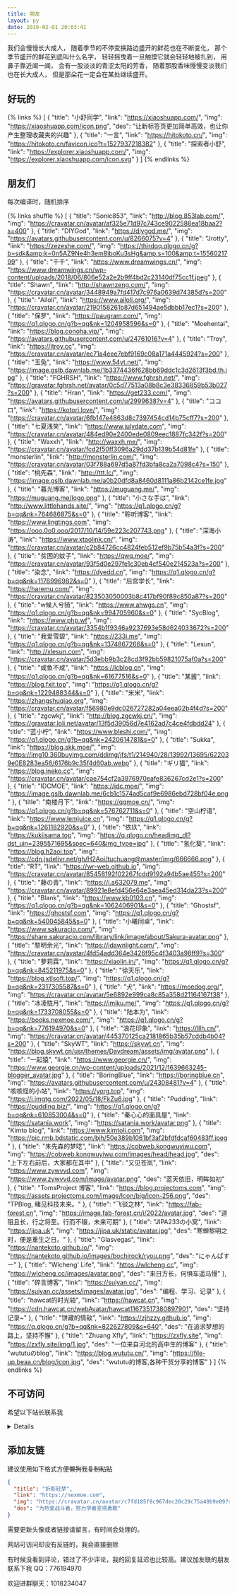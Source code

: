 ```yaml
---
title: 朋友
layout: py
date: 2019-02-01 20:03:41
---
```


我们会慢慢长大成人，
随着季节的不停变换路边盛开的鲜花也在不断变化，
那个季节盛开的鲜花到底叫什么名字，
轻轻摇曳着一旦触摸它就会轻轻地被扎到，
用鼻子靠近闻一闻，
会有一股淡淡的青涩太阳的芳香，
随着那股香味慢慢变淡我们也在长大成人，
但是那朵花一定会在某处继续盛开。

## 好玩的

{% links %}
[
 {
  "title": "小舒同学",
  "link": "https://xiaoshuapp.com/",
  "img": "https://xiaoshuapp.com/icon.png",
  "des": "让新标签页更加简单高效，也让你产生整理收藏夹的兴趣"
 },
 {
  "title": "一言",
  "link": "https://hitokoto.cn/",
  "img": "https://hitokoto.cn/favicon.ico?t=1527937218382"
 },
 {
  "title": "探索者小舒",
  "link": "https://explorer.xiaoshuapp.com/",
  "img": "https://explorer.xiaoshuapp.com/icon.svg"
 }
]
{% endlinks %}

## 朋友们

每次编译时，随机排序

{% links shuffle %}
[
 {
  "title": "Sonic853",
  "link": "http://blog.853lab.com/",
  "img": "https://cravatar.cn/avatar/af325e71d97c743ce9022586ea18baa2?s=400"
 },
 {
  "title": "DIYGod",
  "link": "https://diygod.me/",
  "img": "https://avatars.githubusercontent.com/u/8266075?v=4"
 },
 {
  "title": "Jrotty",
  "link": "https://zezeshe.com/",
  "img": "https://thirdqq.qlogo.cn/g?b=sdk&amp;k=0n5AZ9Ne4h3em8iboKu3sHg&amp;s=100&amp;t=1556021799"
 },
 {
  "title": "千千",
  "link": "https://www.dreamwings.cn/",
  "img": "https://www.dreamwings.cn/wp-content/uploads/2018/06/806e52a2e2b9ff4bd2c23140df75cc1f.jpeg"
 },
 {
  "title": "Shawn",
  "link": "http://shawnzeng.com/",
  "img": "https://cravatar.cn/avatar/3448949a7fd417d7c976a0639d74385d?s=200"
 },
 {
  "title": "Ailoli",
  "link": "https://www.ailoli.org/",
  "img": "https://cravatar.cn/avatar/2190158261b87d651494ae5dbbb17ec1?s=200"
 },
 {
  "title": "保罗",
  "link": "https://paugram.com/",
  "img": "https://q1.qlogo.cn/g?b=qq&nk=1204958596&s=0"
 },
 {
  "title": "Moehentai",
  "link": "https://blog.conoha.vip/",
  "img": "https://avatars.githubusercontent.com/u/24761016?v=4"
 },
 {
  "title": "Troy",
  "link": "https://itroy.cc",
  "img": "https://cravatar.cn/avatar/ec71a4eee7ebf9169c08a171a4445924?s=200"
 },
 {
  "title": "玉兔",
  "link": "https://www.54yt.net/",
  "img": "https://image.gslb.dawnlab.me/1b3374436f628bb69ddc1c3d2613f3bd.th.jpg"
 },
 {
  "title": "FGHRSH",
  "link": "https://www.fghrsh.net/",
  "img": "https://gravatar.fghrsh.net/avatar/0c5d77513a08b8c3e38336859b53b027?s=200"
 },
 {
  "title": "Hran",
  "link": "https://get233.com/",
  "img": "https://avatars.githubusercontent.com/u/2999638?v=4"
 },
 {
  "title": "ココロ",
  "link": "https://kotori.love/",
  "img": "https://cravatar.cn/avatar/6fb147e4863d8c7397454cd14b75cff7?s=200"
 },
 {
  "title": "七夏浅笑",
  "link": "https://www.julydate.com",
  "img": "https://cravatar.cn/avatar/484ed90e2400ede0809eec1887fc342f?s=200"
 },
 {
  "title": "Waxxh",
  "link": "http://waxxh.me/",
  "img": "https://cravatar.cn/avatar/fcd2f50ff3096a29dd37b139b54d81fe"
 },
 {
  "title": "monsterlin",
  "link": "http://monsterlin.com/",
  "img": "https://cravatar.cn/avatar/03f788a697d5a87fd3bfa8ca2a7098c4?s=150"
 },
 {
  "title": "桃先森",
  "link": "http://ttt.lc/",
  "img": "https://image.gslb.dawnlab.me/a0b20dfd8a8460d8111a86b2142ce1fe.jpg"
 },
 {
  "title": "暮光博客",
  "link": "https://muguang.me/",
  "img": "https://muguang.me/logo.png"
 },
 {
  "title": "小さな手は",
  "link": "http://www.littlehands.site/",
  "img": "https://q1.qlogo.cn/g?b=qq&nk=764686875&s=0"
 },
 {
  "title": "聆听博客",
  "link": "https://www.lingtings.com",
  "img": "https://ooo.0o0.ooo/2017/10/14/59e223c207743.png"
 },
 {
  "title": "深海小涛",
  "link": "https://www.xtaolink.cn/",
  "img": "https://cravatar.cn/avatar/c2b84726cc4824feb512ef9b75b54a3f?s=200"
 },
 {
  "title": "贫困的蚊子",
  "link": "https://qwq.moe/",
  "img": "https://cravatar.cn/avatar/93f5d0e297fe1c30eb4cf540e214523a?s=200"
 },
 {
  "title": "染念",
  "link": "https://dyedd.cn",
  "img": "https://q1.qlogo.cn/g?b=qq&nk=1176996982&s=0"
 },
 {
  "title": "后宫学长",
  "link": "https://haremu.com/",
  "img": "https://cravatar.cn/avatar/823503050003b8c417bf90f89c850a87?s=200"
 },
 {
  "title": "w候人兮猗",
  "link": "https://www.ahwgs.cn",
  "img": "https://q1.qlogo.cn/g?b=qq&nk=994705960&s=0"
 },
 {
  "title": "SycBlog",
  "link": "https://www.php.wf",
  "img": "https://cravatar.cn/avatar/3354b1f9346a9237693e58d624033672?s=200"
 },
 {
  "title": "我爱雪碧",
  "link": "https://233i.me",
  "img": "https://q1.qlogo.cn/g?b=qq&nk=1374867266&s=0"
 },
 {
  "title": "Lesun",
  "link": "http://xlesun.com",
  "img": "https://cravatar.cn/avatar/5d3ebb9b3c28cd3f92bb59821075af0a?s=200"
 },
 {
  "title": "咸鱼不咸",
  "link": "https://lcblog.cn",
  "img": "https://q1.qlogo.cn/g?b=qq&nk=61677516&s=0"
 },
 {
  "title": "某酱",
  "link": "https://blog.fxit.top",
  "img": "https://q1.qlogo.cn/g?b=qq&nk=1229488344&s=0"
 },
 {
  "title": "米米",
  "link": "https://zhangshuqiao.org",
  "img": "https://cravatar.cn/avatar/f56980e9dc026727282a04eea02b4f4d?s=200"
 },
 {
  "title": "zgcwkj",
  "link": "http://blog.zgcwkj.cn/",
  "img": "https://gravatar.loli.net/avatar/13f5d39056d7e4162ad7c4ce4fdbdd24"
 },
 {
  "title": "蓝小柠",
  "link": "https://www.bleshi.com/",
  "img": "https://q1.qlogo.cn/g?b=qq&nk=2420614781&s=0"
 },
 {
  "title": "Sukka",
  "link": "https://blog.skk.moe/",
  "img": "https://img10.360buyimg.com/ddimg/jfs/t1/214940/28/13992/13695/622039e0E8283ea56/6176b9c35f4d60ab.webp"
 },
 {
  "title": "ギリ猫",
  "link": "https://blog.ineko.cc",
  "img": "https://cravatar.cn/avatar/cae754cf2a3976970eafe836267cd2e1?s=200"
 },
 {
  "title": "IDCMOE",
  "link": "https://idc.moe/",
  "img": "https://image.gslb.dawnlab.me/6cb1c1574ad5caf9e6986ebd728bf04e.png"
 },
 {
  "title": "南楼月下",
  "link": "https://qqmoe.cn/",
  "img": "https://q1.qlogo.cn/g?b=qq&nk=576762711&s=0"
 },
 {
  "title": "空山柠语",
  "link": "https://www.lemjuice.cn",
  "img": "https://q1.qlogo.cn/g?b=qq&nk=1261182920&s=0"
 },
 {
  "title": "依玖",
  "link": "https://kukiisama.top",
  "img": "https://q.qlogo.cn/headimg_dl?dst_uin=2395571695&spec=640&img_type=jpg"
 },
 {
  "title": "氢化葵",
  "link": "https://blog.h2aoi.top",
  "img": "https://cdn.jsdelivr.net/gh/H2Aoi/tuchuang@master/img/666666.png"
 },
 {
  "title": "RT",
  "link": "https://wr-web.github.io",
  "img": "https://cravatar.cn/avatar/85458192f02267fcdd9192a94b5ae455?s=200"
 },
 {
  "title": "藤の青",
  "link": "https://i.a632079.me",
  "img": "https://cravatar.cn/avatar/89921e8efd456e64e3aea45ed314da23?s=200"
 },
 {
  "title": "Blank",
  "link": "https://www.kb0103.cn",
  "img": "https://q1.qlogo.cn/g?b=qq&nk=1062406901&s=0"
 },
 {
  "title": "Ghostsf",
  "link": "https://ghostsf.com",
  "img": "https://q1.qlogo.cn/g?b=qq&nk=540045845&s=0"
 },
 {
  "title": "小曦同桌",
  "link": "https://www.sakuracio.com/",
  "img": "https://share.sakuracio.com/library/link/image/about/Sakura-avatar.png"
 },
 {
  "title": "黎明余光",
  "link": "https://idawnlight.com/",
  "img": "https://cravatar.cn/avatar/4fd54add364e3426f95c4f3403a98ff9?s=300"
 },
 {
  "title": "萝莉霖",
  "link": "https://xiaolin.in/",
  "img": "https://q1.qlogo.cn/g?b=qq&nk=845211975&s=0"
 },
 {
  "title": "徐天乐",
  "link": "https://blog.xtlsoft.top/",
  "img": "https://q1.qlogo.cn/g?b=qq&nk=2317305587&s=0"
 },
 {
  "title": "犬",
  "link": "https://moedog.org/",
  "img": "https://cravatar.cn/avatar/5e6892e999ca8c85a358d21164167f38"
 },
 {
  "title": "冰凌胧月",
  "link": "https://imiku.me/",
  "img": "https://q1.qlogo.cn/g?b=qq&nk=1733708055&s=0"
 },
 {
  "title": "陆本为",
  "link": "https://books.nexmoe.com/",
  "img": "https://q1.qlogo.cn/g?b=qq&nk=776194970&s=0"
 },
 {
  "title": "浪花印象",
  "link": "https://lllh.cn/",
  "img": "https://cravatar.cn/avatar/445370125ca2181865b35b57cddb4b04?s=200"
 },
 {
  "title": "SkyWT",
  "link": "https://skywt.cn",
  "img": "https://blog.skywt.cn/usr/themes/Daydream/assets/img/avatar.png"
 },
 {
  "title": "一起猿",
  "link": "https://www.georgie.cn/",
  "img": "https://www.georgie.cn/wp-content/uploads/2021/12/1639663245-blogger_avatar.jpg"
 },
 {
  "title": "BoringBlue",
  "link": "https://boringblue.cn",
  "img": "https://avatars.githubusercontent.com/u/24308481?v=4"
 },
 {
  "title": "咳咳怪的小站",
  "link": "https://yorg.top",
  "img": "https://i.imgtg.com/2022/05/18/FkZu6.jpg"
 },
 {
  "title": "Pudding",
  "link": "https://pudding.biz/",
  "img": "https://q1.qlogo.cn/g?b=qq&nk=610853004&s=0"
 },
 {
  "title": "秦心心的面具屋",
  "link": "https://satania.work",
  "img": "https://satania.work/avatar.png"
 },
 {
  "title": "Kimto blog",
  "link": "https://www.kimtoli.com",
  "img": "https://pic.rmb.bdstatic.com/bjh/50e389b1061bf3af2bfdfdcaf60483ff.jpeg"
 },
 {
  "title": "朱先森的梦呓",
  "link": "https://cobweb.kongwuyiwu.com",
  "img": "https://cobweb.kongwuyiwu.com/images/head/head.jpg",
  "des": "上下左右前后，大家都在其中"
 },
 {
  "title": "又见苍岚",
  "link": "https://www.zywvvd.com",
  "img": "https://www.zywvvd.com/image/avatar.png",
  "des": "蓝天依旧，明眸如初"
 },
 {
  "title": "TomsProject 博客",
  "link": "https://blog.projectoms.com",
  "img": "https://assets.projectoms.com/image/Icon/big/icon-256.png",
  "des": "TPBlog, 睹见科技未来。"
 },
 {
  "title": "飞驳之林",
  "link": "https://fab-forest.cn",
  "img": "https://image.fab-forest.cn/i/2022/avatar.jpg",
  "des": "道阻且长，行之将至。行而不辍，未来可期"
 },
 {
  "title": "JIPA233の小窝",
  "link": "https://jipa.uk",
  "img": "https://jipa.uk/static/avatar.jpg",
  "des": "寒蝉黎明之时，便是重生之日。"
 },
 {
  "title": "Glasvegas",
  "link": "https://nantekoto.github.io/",
  "img": "https://nantekoto.github.io/images/bochirock/ryou.png",
  "des": "にゃんぱすー"
 },
 {
  "title": "Wlcheng' Life",
  "link": "https://wlcheng.cc",
  "img": "https://wlcheng.cc/images/avatar.png",
  "des": "来日方长，何惧车遥马慢"
 },
 {
  "title": "碎言博客",
  "link": "https://suiyan.cc/",
  "img": "https://suiyan.cc/assets/images/avatar.jpg",
  "des": "编程、学习、记录"
 },
 {
  "title": "hawcat的时光轴",
  "link": "https://hawcat.cn",
  "img": "https://cdn.hawcat.cn/webAvatar/hawcat11673517380897901",
  "des": "坚持记录~"
  },
  {
"title": "饼藏的情敌",
"link": "https://zjhzzy.github.io",
"img": "https://q.qlogo.cn/g?b=qq&nk=822627809&s=640",
"des": "在追求梦想的路上，坚持不懈"
},
{
"title": "Zhuang Xfly",
"link": "https://zxfly.site",
"img": "https://zxfly.site/img/1.jpg",
"des": "一位来自河北的高中生的博客"
},
{
"title": "wututuのblog",
"link": "https://blog.wututu.cn/",
"img": "https://file-up.beaa.cn/blog/icon.jpg",
"des": "wututu的博客,各种干货分享的博客"
}
]
{% endlinks %}

## 不可访问

希望以下站长联系我

<details>

{% links %}
[
 {
  "title": "Viosey",
  "link": "https://blog.viosey.com/",
  "img": "https://ws1.sinaimg.cn/large/006pSa7Qgw1fbrb5kz8dpj304g04gglj.jpg"
 },
 {
  "title": "兰陵DA☆ZE",
  "link": "http://blog.thkira.com/",
  "img": "https://ws1.sinaimg.cn/large/006pSa7Qgw1fbrbteserej30k00k0gn8.jpg"
 },
 {
  "title": "卷卷有空格",
  "link": "http://blog.jinkunchen.com/",
  "img": "https://ws1.sinaimg.cn/large/006pSa7Qgw1fbrbn4gkk1j30hs0hsgm9.jpg"
 },
 {
  "title": "蔡锶铎",
  "link": "https://idiot.moe/",
  "img": "https://ws1.sinaimg.cn/large/a15b4afegy1fd3yir3bo0j20b40b43ya.jpg"
 },
 {
  "title": "不才博客",
  "link": "http://neverlove.me",
  "img": "https://ws1.sinaimg.cn/large/006MhmB7gy1fh19u4rfa0j305k05k404.jpg"
 },
 {
  "title": "文曦",
  "link": "http://venxi.me",
  "img": "https://ws1.sinaimg.cn/large/006MhmB7gy1fi3f8d894jj305k05kaa0.jpg"
 },
 {
  "title": "yzyun",
  "link": "https://blog.yosuga.me/",
  "img": "https://ooo.0o0.ooo/2017/10/07/59d85f911e6d0.jpg"
 },
 {
  "title": "H2O2",
  "link": "http://h2o2.cc/",
  "img": "https://ooo.0o0.ooo/2017/10/07/59d860925e31d.jpeg"
 },
 {
  "title": "kokro博客",
  "link": "https://kokro.me",
  "img": "https://ooo.0o0.ooo/2017/10/20/59e9c972e4e95.jpg"
 },
 {
  "title": "Dragonborn",
  "link": "https://sa.bi/",
  "img": "https://ws1.sinaimg.cn/large/006pSa7Qgy1fcvt6nv3cvj304q04qjra.jpg"
 },
 {
  "title": "WangQinglin",
  "link": "https://blog.wangqinglin.com/",
  "img": "https://ooo.0o0.ooo/2017/10/21/59eb2f4ea3035.jpg"
 },
 {
  "title": "夜染",
  "link": "http://nightdye.top/",
  "img": "https://avatar.mixcm.com/qq/210832816?s=0"
 },
 {
  "title": "曹老师",
  "link": "http://www.caolaoshi.men",
  "img": "https://avatar.mixcm.com/gravatar/b3f4c05f9b27fbe710bb363a0fd2a376?s=100&amp;r=X&amp;d="
 },
 {
  "title": "淘气",
  "link": "http://www.taoqibk.cn/",
  "img": "https://ooo.0o0.ooo/2017/10/14/59e1f8d963903.jpg"
 },
 {
  "title": "九四",
  "link": "https://jiu.si/",
  "img": "https://ooo.0o0.ooo/2017/10/14/59e1feb9c0b28.png"
 },
 {
  "title": "BinotaLIU",
  "link": "https://binota.org/?utm_source=chainwon&amp;utm_medium=promo",
  "img": "https://avatar.mixcm.com/gravatar/929b8b22aca050c2e31e930e2f3f65a7?s=300"
 },
 {
  "title": "简单",
  "link": "https://www.soo9s.com/",
  "img": "https://ooo.0o0.ooo/2017/10/20/59e9ca9b16eff.jpg"
 },
 {
  "title": "三秋",
  "link": "https://zhiyouli.cn",
  "img": "https://ws1.sinaimg.cn/large/006MhmB7gy1fh19wcga7lg305k05kmyk.gif"
 },
 {
  "title": "梦醒",
  "link": "https://shiyu.host/",
  "img": "https://avatar.mixcm.com/gravatar/63cb4aa02edc2d98fa3c527e1a047935?s=100&amp;r=X&amp;d="
 },
 {
  "title": "RW先森",
  "link": "http://redworld.top/bog",
  "img": "https://avatar.mixcm.com/qq/3543621612"
 },
 {
  "title": "初",
  "link": "http://blog.wy521.xyz",
  "img": "https://avatar.mixcm.com/qq/2984922017?s=100"
 },
 {
  "title": "梦想博客",
  "link": "http://myloveru.cn",
  "img": "https://ooo.0o0.ooo/2017/05/30/592d2d9d897ce.jpg"
 },
 {
  "title": "安和",
  "link": "http://nekocoffee.com/",
  "img": "https://avatar.mixcm.com/github/AHCorn"
 }
]

{% endlinks %}

</details>

## 添加友链

建议使用如下格式方便~~懒狗~~我~~复制粘贴~~

```json
{
  "title": "折影轻梦",
  "link": "https://nexmoe.com",
  "img": "https://cravatar.cn/avatar/c7fd185f8c967dec20c29c75a40b9e09?s=500",
  "des": "为热爱战斗着，努力学着变得勇敢"
}
```

需要更新头像或者链接请留言，有时间会处理的。

网站可访问却没有反链的，我会直接删除

有时候没看到评论，错过了不少评论，我的回复延迟也比较高。建议加友联的朋友联系下我 QQ：776194970

欢迎进群聊天：1018234047
